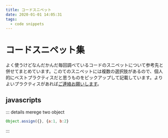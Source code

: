 ```yaml
---
title: コードスニペット
date: 2020-01-01 14:05:31
tags:
  - code snippets
---
```


# コードスニペット集
よく使うけどなんだかんだ毎回調べているコードのスニペットについて参考先と併せてまとめています。このてのスニペットには複数の選択肢があるので、個人的にベストプラクティスだと思うものをピックアップして記載しています。よりよいプラクティスがあれば[ご連絡お願いします](/contact/)。

## javascripts
::: details merege two object
```javascript
Object.assign({}, {a:1, b:2}
```
:::
